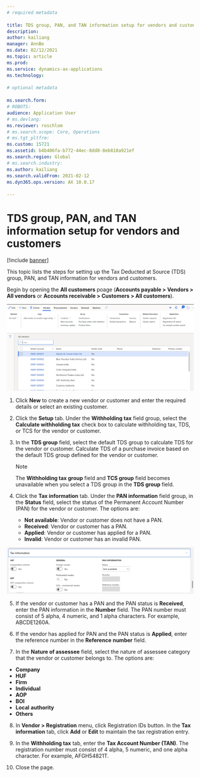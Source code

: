 ```yaml
---
# required metadata

title: TDS group, PAN, and TAN information setup for vendors and customers
description: 
author: kailiang
manager: AnnBe
ms.date: 02/12/2021
ms.topic: article
ms.prod: 
ms.service: dynamics-ax-applications
ms.technology: 

# optional metadata

ms.search.form: 
# ROBOTS: 
audience: Application User
# ms.devlang: 
ms.reviewer: roschlom
# ms.search.scope: Core, Operations
# ms.tgt_pltfrm: 
ms.custom: 15721
ms.assetid: b4b406fa-b772-44ec-8dd8-8eb818a921ef
ms.search.region: Global
# ms.search.industry: 
ms.author: kailiang
ms.search.validFrom: 2021-02-12
ms.dyn365.ops.version: AX 10.0.17

---
```


# TDS group, PAN, and TAN information setup for vendors and customers

[!include [banner](../includes/banner.md)]

This topic lists the steps for setting up the Tax Deducted at Source (TDS) group, PAN, and TAN information for vendors and customers.

Begin by opening the **All customers** poage (**Accounts payable > Vendors > All vendors** or **Accounts receivable > Customers > All customers**).

[![All vendors](./media/apac-ind-TDS-55.png)](./media/apac-ind-TDS-55.png)

1. Click **New** to create a new vendor or customer and enter the required details or select an existing customer.
3. Click the **Setup** tab. Under the **Withholding tax** field group, select the **Calculate withholding tax** check box to calculate withholding tax, TDS, or TCS for the vendor or customer.
3. In the **TDS group** field, select the default TDS group to calculate TDS for the vendor or customer. Calculate TDS of a purchase invoice based on the default TDS group defined for the vendor or customer.

   > [!Note]
   > The **Withholding tax group** field and **TCS group** field becomes unavailable when you select a TDS group in the **TDS group** field.   

4. Click the **Tax information** tab. Under the **PAN information** field group, in the **Status** field, select the status of the Permanent Account Number (PAN) for the vendor or customer. The options are:

   - **Not available**: Vendor or customer does not have a PAN.
   - **Received**: Vendor or customer has a PAN.
   - **Applied**: Vendor or customer has applied for a PAN.
   - **Invalid**: Vendor or customer has an invalid PAN. 

  [![Tax information (tab)](./media/apac-ind-TDS-56.png)](./media/apac-ind-TDS-56.png)

5. If the vendor or customer has a PAN and the PAN status is **Received**, enter the PAN information in the **Number** field. The PAN number must consist of 5 alpha, 4 numeric, and 1 alpha characters. For example, ABCDE1260A.

6. If the vendor has applied for PAN and the PAN status is **Applied**, enter the reference number in the **Reference** **number** field. 

7. In the **Nature of assessee** field, select the nature of assessee category that the vendor or customer belongs to. The options are:

- **Company**
- **HUF**
- **Firm**
- **Individual**
- **AOP**
- **BOI**
- **Local** **authority**
- **Others**

8. In **Vendor > Registration** menu, click Registration IDs button. In the **Tax information** tab, click **Add** or **Edit** to maintain the tax registration entry.

9. In the **Withholding tax** tab, enter the **Tax Account Number (TAN)**. The registration number must consist of 4 alpha, 5 numeric, and one alpha character. For example, AFGH54821T.

10. Close the page.
